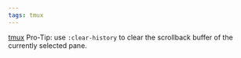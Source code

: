```yaml
---
tags: tmux
---
```


[tmux](/wiki/tmux) Pro-Tip: use `:clear-history` to clear the scrollback buffer of the currently selected pane.
